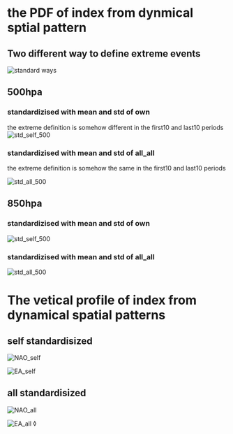 # the PDF of index from dynmical sptial pattern

## Two different way to define extreme events
![standard ways](plots/first10_last10/standard_ways.png)

## 500hpa
### standardizised with mean and std of own

the extreme definition is somehow different in the first10 and last10 periods
![std_self_500](plots/first10_last10/hist_std_self_500hpa.png)
 ### standardizised with mean and std of all_all
 the extreme definition is somehow the same in the first10 and last10 periods

 ![std_all_500](plots/first10_last10/hist_std_all_500hpa.png)

## 850hpa
### standardizised with mean and std of own
![std_self_500](plots/first10_last10/hist_std_self_850hpa.png)
 ### standardizised with mean and std of all_all
 ![std_all_500](plots/first10_last10/hist_std_all_850hpa.png)
 
# The vetical profile of index from dynamical spatial patterns
## self standardisized
![NAO_self](plots/first10_last10/NAO_self.png)

![EA_self](plots/first10_last10/EA_self.png)


## all standardisized
![NAO_all](plots/first10_last10/NAO_all.png)

![EA_all](plots/first10_last10/EA_all.png)
◊


